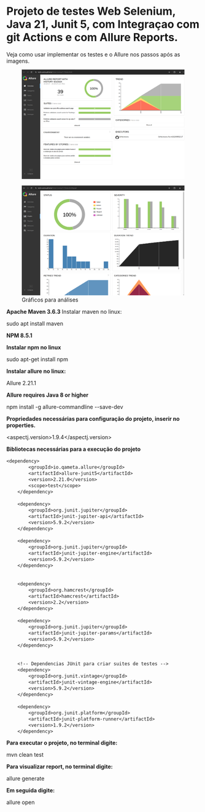 # Projeto de testes Web Selenium, Java 21, Junit 5, com Integraçao com git Actions e com Allure Reports.

<p>Veja como usar implementar os testes e o Allure nos passos após as imagens.</p>

<figure>
  <img src="src/img/allure_01.png"/>
</figure>

<figure>
  <img src="src/img/allure_02.png"/>
  <figcaption>Gráficos para análises</figcaption>
</figure>

<strong>Apache Maven 3.6.3</strong>
Instalar maven no linux:

sudo apt install maven

<strong>NPM 8.5.1</strong>

<strong>Instalar npm no linux</strong>

sudo apt-get install npm

<strong>Instalar allure no linux:</strong>

Allure 2.21.1

<strong>Allure requires Java 8 or higher</strong>

npm install -g allure-commandline --save-dev

<strong>Propriedades necessárias para configuração do projeto, inserir no properties.</strong>

<aspectj.version>1.9.4</aspectj.version>


<strong>Bibliotecas necessárias para a execução  do projeto</strong>

    <dependency>
            <groupId>io.qameta.allure</groupId>
            <artifactId>allure-junit5</artifactId>
            <version>2.21.0</version>
            <scope>test</scope>
        </dependency>

        <dependency>
            <groupId>org.junit.jupiter</groupId>
            <artifactId>junit-jupiter-api</artifactId>
            <version>5.9.2</version>
        </dependency>

        <dependency>
            <groupId>org.junit.jupiter</groupId>
            <artifactId>junit-jupiter-engine</artifactId>
            <version>5.9.2</version>
        </dependency>


        <dependency>
            <groupId>org.hamcrest</groupId>
            <artifactId>hamcrest</artifactId>
            <version>2.2</version>
        </dependency>

        <dependency>
            <groupId>org.junit.jupiter</groupId>
            <artifactId>junit-jupiter-params</artifactId>
            <version>5.9.2</version>
        </dependency>


        <!-- Dependencias JUnit para criar suites de testes -->
        <dependency>
            <groupId>org.junit.vintage</groupId>
            <artifactId>junit-vintage-engine</artifactId>
            <version>5.9.2</version>
        </dependency>

        <dependency>
            <groupId>org.junit.platform</groupId>
            <artifactId>junit-platform-runner</artifactId>
            <version>1.9.2</version>
        </dependency>

<strong>Para executar o projeto, no terminal digite:</strong>

mvn clean test

<strong>Para visualizar report, no terminal digite:</strong>

allure generate

<strong>Em seguida digite:</strong>

allure open
			
